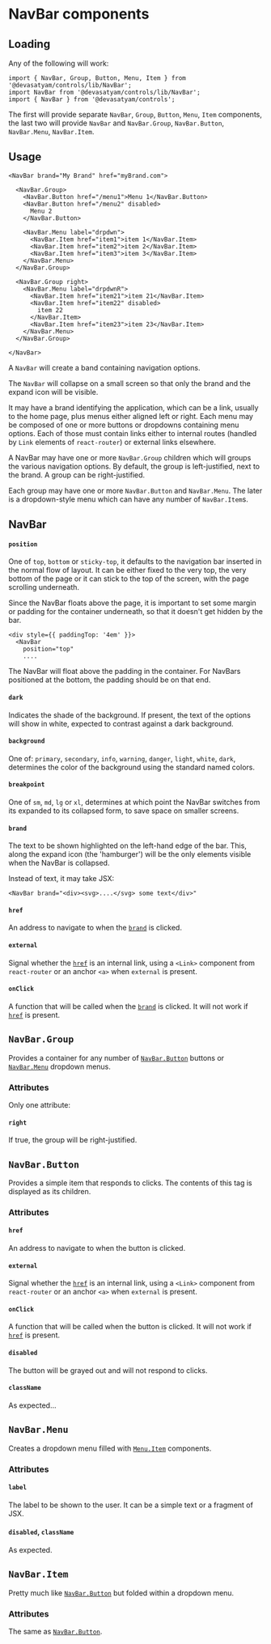 # NavBar components

## Loading

Any of the following will work:

```
import { NavBar, Group, Button, Menu, Item } from '@devasatyam/controls/lib/NavBar';
import NavBar from '@devasatyam/controls/lib/NavBar';
import { NavBar } from '@devasatyam/controls';
```

The first will provide separate `NavBar`, `Group`, `Button`, `Menu`, `Item` components, the last two will provide `NavBar` and `NavBar.Group`, `NavBar.Button`, `NavBar.Menu`, `NavBar.Item`.

## Usage

```
<NavBar brand="My Brand" href="myBrand.com">

  <NavBar.Group>
    <NavBar.Button href="/menu1">Menu 1</NavBar.Button>
    <NavBar.Button href="/menu2" disabled>
      Menu 2
    </NavBar.Button>

    <NavBar.Menu label="drpdwn">
      <NavBar.Item href="item1">item 1</NavBar.Item>
      <NavBar.Item href="item2">item 2</NavBar.Item>
      <NavBar.Item href="item3">item 3</NavBar.Item>
    </NavBar.Menu>
  </NavBar.Group>

  <NavBar.Group right>
    <NavBar.Menu label="drpdwnR">
      <NavBar.Item href="item21">item 21</NavBar.Item>
      <NavBar.Item href="item22" disabled>
        item 22
      </NavBar.Item>
      <NavBar.Item href="item23">item 23</NavBar.Item>
    </NavBar.Menu>
  </NavBar.Group>

</NavBar>
```

A `NavBar` will create a band containing navigation options.

The `NavBar` will collapse on a small screen so that only the brand and the expand icon will be visible.

It may have a brand identifying the application, which can be a link, usually to the home page, plus menus either aligned left or right. Each menu may be composed of one or more buttons or dropdowns containing menu options. Each of those must contain links either to internal routes (handled by `Link` elements of `react-router`) or external links elsewhere.

A NavBar may have one or more `NavBar.Group` children which will groups the various navigation options. By default, the group is left-justified, next to the brand. A group can be right-justified.

Each group may have one or more `NavBar.Button` and `NavBar.Menu`. The later is a dropdown-style menu which can have any number of `NavBar.Item`s.

## NavBar

#### `position`

One of `top`, `bottom` or `sticky-top`, it defaults to the navigation bar inserted in the normal flow of layout. It can be either fixed to the very top, the very bottom of the page or it can stick to the top of the screen, with the page scrolling underneath.

Since the NavBar floats above the page, it is important to set some margin or padding for the container underneath, so that it doesn't get hidden by the bar.

```
<div style={{ paddingTop: '4em' }}>
  <NavBar
    position="top"
    ....
```

The NavBar will float above the padding in the container. For NavBars positioned at the bottom, the padding should be on that end.

#### `dark`

Indicates the shade of the background. If present, the text of the options will show in white, expected to contrast against a dark background.

#### `background`

One of: `primary`, `secondary`, `info`, `warning`, `danger`, `light`, `white`, `dark`, determines the color of the background using the standard named colors.

#### `breakpoint`

One of `sm`, `md`, `lg` or `xl`, determines at which point the NavBar switches from its expanded to its collapsed form, to save space on smaller screens.

#### `brand`

The text to be shown highlighted on the left-hand edge of the bar. This, along the expand icon (the 'hamburger') will be the only elements visible when the NavBar is collapsed.

Instead of text, it may take JSX:

```
<NavBar brand="<div><svg>....</svg> some text</div>"
```

#### `href`

An address to navigate to when the [`brand`](#brand) is clicked.

#### `external`

Signal whether the [`href`](#href) is an internal link, using a `<Link>` component from `react-router` or an anchor `<a>` when `external` is present.

#### `onClick`

A function that will be called when the [`brand`](#brand) is clicked. It will not work if [`href`](#href) is present.

## `NavBar.Group`

Provides a container for any number of [`NavBar.Button`](#navbarbutton) buttons or [`NavBar.Menu`](#navbarmenu) dropdown menus.

### Attributes

Only one attribute:

#### `right`

If true, the group will be right-justified.

## `NavBar.Button`

Provides a simple item that responds to clicks. The contents of this tag is displayed as its children.

### Attributes

#### `href`

An address to navigate to when the button is clicked.

#### `external`

Signal whether the [`href`](#href) is an internal link, using a `<Link>` component from `react-router` or an anchor `<a>` when `external` is present.

#### `onClick`

A function that will be called when the button is clicked. It will not work if [`href`](#href) is present.

#### `disabled`

The button will be grayed out and will not respond to clicks.

#### `className`

As expected...

## `NavBar.Menu`

Creates a dropdown menu filled with [`Menu.Item`](#menuitem) components.

### Attributes

#### `label`

The label to be shown to the user. It can be a simple text or a fragment of JSX.

#### `disabled`, `className`

As expected.

## `NavBar.Item`

Pretty much like [`NavBar.Button`](#navbarbutton) but folded within a dropdown menu.

### Attributes

The same as [`NavBar.Button`](#navbarbutton).

